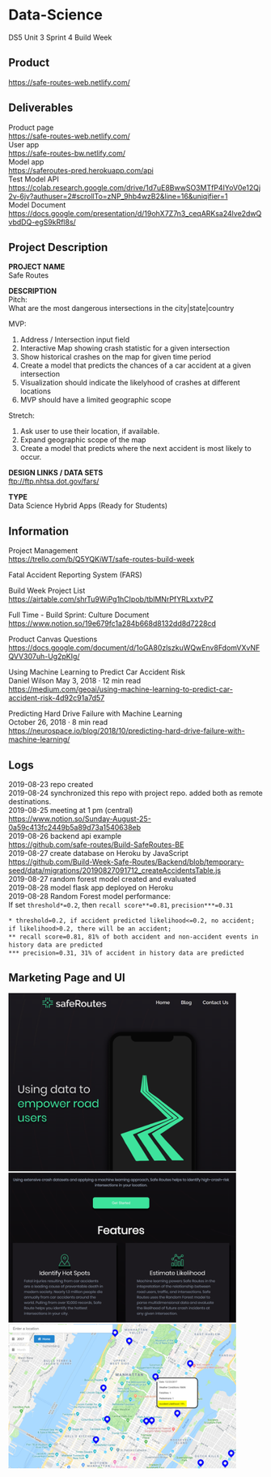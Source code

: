 ﻿# Data-Science

DS5 Unit 3 Sprint 4 Build Week    

## Product  

https://safe-routes-web.netlify.com/

## Deliverables  

Product page  
https://safe-routes-web.netlify.com/  
User app   
https://safe-routes-bw.netlify.com/    
Model app   
https://saferoutes-pred.herokuapp.com/api   
Test Model API  
https://colab.research.google.com/drive/1d7uE8BwwSO3MTfP4IYoV0e12Qj2v-6jv?authuser=2#scrollTo=zNP_9hb4wzB2&line=16&uniqifier=1   
Model Document   
https://docs.google.com/presentation/d/19ohX7Z7n3_ceqARKsa24lve2dwQvbdDQ-egS9kRfl8s/

## Project Description   

**PROJECT NAME**   
Safe Routes  

**DESCRIPTION**   
Pitch:  
What are the most dangerous intersections in the city|state|country   

MVP:   
1. Address / Intersection input field   
2. Interactive Map showing crash statistic for a given intersection  
3. Show historical crashes on the map for given time period  
4. Create a model that predicts the chances of a car accident at a given intersection  
5. Visualization should indicate the likelyhood of crashes at different locations  
6. MVP should have a limited geographic scope   

Stretch:   
1. Ask user to use their location, if available.   
2. Expand geographic scope of the map  
3. Create a model that predicts where the next accident is most likely to occur.   

**DESIGN LINKS / DATA SETS**     
ftp://ftp.nhtsa.dot.gov/fars/     

**TYPE**      
Data Science Hybrid Apps (Ready for Students)   
  
## Information 

Project Management   
https://trello.com/b/Q5YQKiWT/safe-routes-build-week  

Fatal Accident Reporting System (FARS)

Build Week Project List   
https://airtable.com/shrTu9WiPg1hCIpob/tblMNrPfYRLxxtvPZ    

Full Time - Build Sprint: Culture Document   
https://www.notion.so/19e679fc1a284b668d8132dd8d7228cd  

Product Canvas Questions   
https://docs.google.com/document/d/1oGA80zlszkuWQwEnv8FdomVXvNFQVV307uh-Ug2pKIg/    
 
Using Machine Learning to Predict Car Accident Risk    
Daniel Wilson May 3, 2018 · 12 min read    
https://medium.com/geoai/using-machine-learning-to-predict-car-accident-risk-4d92c91a7d57     

Predicting Hard Drive Failure with Machine Learning   
October 26, 2018 · 8 min read  
https://neurospace.io/blog/2018/10/predicting-hard-drive-failure-with-machine-learning/  

## Logs 

2019-08-23 repo created   
2019-08-24 synchronized this repo with project repo. added both as remote destinations.    
2019-08-25 meeting at 1 pm (central)  
https://www.notion.so/Sunday-August-25-0a59c413fc2449b5a89d73a1540638eb   
2019-08-26 backend api example  
https://github.com/safe-routes/Build-SafeRoutes-BE  
2019-08-27 create database on Heroku by JavaScript    
https://github.com/Build-Week-Safe-Routes/Backend/blob/temporary-seed/data/migrations/20190827091712_createAccidentsTable.js   
2019-08-27 random forest model created and evaluated   
2019-08-28 model flask app deployed on Heroku   
2019-08-28 Random Forest model performance:   
If set `threshold*=0.2`, then `recall score**=0.81`, `precision***=0.31`  
``` 
* threshold=0.2, if accident predicted likelihood<=0.2, no accident; if likelihood>0.2, there will be an accident;   
** recall score=0.81, 81% of both accident and non-accident events in history data are predicted   
*** precision=0.31, 31% of accident in history data are predicted   
```

## Marketing Page and UI  

<img src="https://github.com/Nov05/pictures/blob/master/pic001/2019-08-29%2015_25_59-Safe%20Routes.png?raw=true" width="450">

<img src="https://github.com/Nov05/pictures/blob/master/pic001/2019-08-29%2015_26_16-Safe%20Routes.png?raw=true" width="450">  

<img src="https://github.com/Nov05/pictures/blob/master/pic001/e533731443e9fca.jpg?raw=true" width="450">  




 

